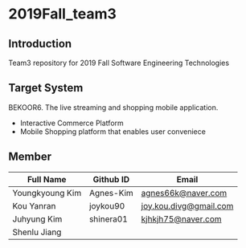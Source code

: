 # 2019Fall_team3
## Introduction
Team3 repository for 2019 Fall Software Engineering Technologies


## Target System
BEKOOR6. The live streaming and shopping mobile application.
* Interactive Commerce Platform
* Mobile Shopping platform that enables user conveniece


## Member
Full Name | Github ID | Email
----------|-----------|--------
Youngkyoung Kim | Agnes-Kim | agnes66k@naver.com
Kou Yanran | joykou90 | joy.kou.divg@gmail.com
Juhyung Kim  | shinera01 | kjhkjh75@naver.com
Shenlu Jiang | |
